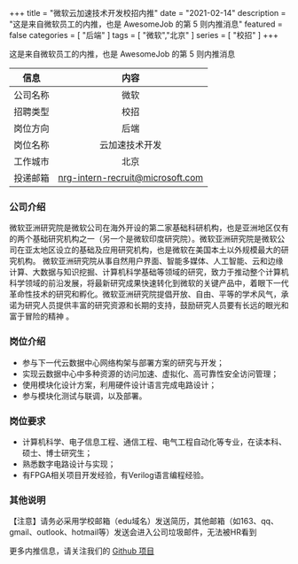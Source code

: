 +++
title = "微软云加速技术开发校招内推"
date = "2021-02-14"
description = "这是来自微软员工的内推，也是 AwesomeJob 的第 5 则内推消息"
featured = false
categories = [
    "后端"
]
tags = [
    "微软","北京"
]
series = [
    "校招"
]
+++

这是来自微软员工的内推，也是 AwesomeJob 的第 5 则内推消息
<!--more-->

| 信息 | 内容 |
| :-----:| :----: |
| 公司名称 | 微软 |
| 招聘类型 | 校招 |
| 岗位方向 | 后端 |
| 岗位名称 | 云加速技术开发 |
| 工作城市 | 北京 |
| 投递邮箱 | nrg-intern-recruit@microsoft.com |

### 公司介绍

微软亚洲研究院是微软公司在海外开设的第二家基础科研机构，也是亚洲地区仅有的两个基础研究机构之一（另一个是微软印度研究院）。微软亚洲研究院是微软公司在亚太地区设立的基础及应用研究机构，也是微软在美国本土以外规模最大的研究机构。 微软亚洲研究院从事自然用户界面、智能多媒体、人工智能、云和边缘计算、大数据与知识挖掘、计算机科学基础等领域的研究，致力于推动整个计算机科学领域的前沿发展，将最新研究成果快速转化到微软的关键产品中，着眼下一代革命性技术的研究和孵化。微软亚洲研究院提倡开放、自由、平等的学术风气，承诺为研究人员提供丰富的研究资源和长期的支持，鼓励研究人员要有长远的眼光和富于冒险的精神   。

### 岗位介绍

- 参与下一代云数据中心网络构架与部署方案的研究与开发；
- 实现云数据中心中多种资源的访问加速、虚拟化、高可靠性安全访问管理；
-  使用模块化设计方案，利用硬件设计语言完成电路设计；
- 参与模块化测试与联调，以及部署。

### 岗位要求

-  计算机科学、电子信息工程、通信工程、电气工程自动化等专业，在读本科、硕士、博士研究生；
-  熟悉数字电路设计与实现；
- 有FPGA相关项目开发经验，有Verilog语言编程经验。

### 其他说明

【注意】请务必采用学校邮箱（edu域名）发送简历，其他邮箱（如163、qq、gmail、outlook、hotmail等）发送会进入公司垃圾邮件，无法被HR看到

更多内推信息，请关注我们的 [Github 项目](https://github.com/Dikea/AwesomeJob)

